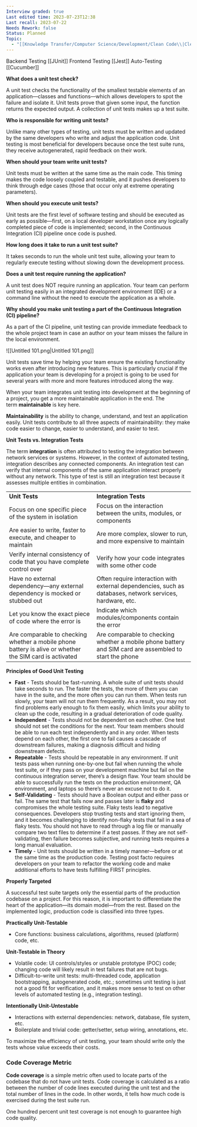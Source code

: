 ```yaml
---
Interview graded: true
Last edited time: 2023-07-23T12:38
Last recall: 2023-07-22
Needs Rework: false
Status: Planned
Topic:
  - "[[Knowledge Transfer/Computer Science/Development/Clean Code\\|Clean Code]]"
---
```

Backend Testing
[[JUnit]]
Frontend Testing
[[Jest]]
Auto-Testing
[[Cucumber]]

**What does a unit test check?**

A unit test checks the functionality of the smallest testable elements of an application―classes and functions―which allows developers to spot the failure and isolate it. Unit tests prove that given some input, the function returns the expected output. A collection of unit tests makes up a test suite.

**Who is responsible for writing unit tests?**

Unlike many other types of testing, unit tests must be written and updated by the same developers who write and adjust the application code. Unit testing is most beneficial for developers because once the test suite runs, they receive autogenerated, rapid feedback on their work.

**When should your team write unit tests?**

Unit tests must be written at the same time as the main code. This timing makes the code loosely coupled and testable, and it pushes developers to think through edge cases (those that occur only at extreme operating parameters).

**When should you execute unit tests?**

Unit tests are the first level of software testing and should be executed as early as possible—first, on a local developer workstation once any logically completed piece of code is implemented; second, in the Continuous Integration (CI) pipeline once code is pushed.

**How long does it take to run a unit test suite?**

It takes seconds to run the whole unit test suite, allowing your team to regularly execute testing without slowing down the development process.

**Does a unit test require running the application?**

A unit test does NOT require running an application. Your team can perform unit testing easily in an integrated development environment (IDE) or a command line without the need to execute the application as a whole.

**Why should you make unit testing a part of the Continuous Integration (CI) pipeline?**

As a part of the CI pipeline, unit testing can provide immediate feedback to the whole project team in case an author on your team misses the failure in the local environment.

![[Untitled 101.png|Untitled 101.png]]

Unit tests save time by helping your team ensure the existing functionality works even after introducing new features. This is particularly crucial if the application your team is developing for a project is going to be used for several years with more and more features introduced along the way.

When your team integrates unit testing into development at the beginning of a project, you get a more maintainable application in the end. The term **maintainable** is key here.

**Maintainability** is the ability to change, understand, and test an application easily. Unit tests contribute to all three aspects of maintainability: they make code easier to change, easier to understand, and easier to test.

**Unit Tests vs. Integration Tests**

The term **integration** is often attributed to testing the integration between network services or systems. However, in the context of automated testing, integration describes any connected components. An integration test can verify that internal components of the same application interact properly without any network. This type of test is still an integration test because it assesses multiple entities in combination.

|   |   |
|---|---|
|**Unit Tests**|**Integration Tests**|
|Focus on one specific piece of the system in isolation|Focus on the interaction between the units, modules, or components|
|Are easier to write, faster to execute, and cheaper to maintain|Are more complex, slower to run, and more expensive to maintain|
|Verify internal consistency of code that you have complete control over|Verify how your code integrates with some other code|
|Have no external dependency―any external dependency is mocked or stubbed out|Often require interaction with external dependencies, such as databases, network services, hardware, etc.|
|Let you know the exact piece of code where the error is|Indicate which modules/components contain the error|
|Are comparable to checking whether a mobile phone battery is alive or whether the SIM card is activated|Are comparable to checking whether a mobile phone battery and SIM card are assembled to start the phone|

**Principles of Good Unit Testing**

- **Fast** - Tests should be fast-running. A whole suite of unit tests should take seconds to run. The faster the tests, the more of them you can have in the suite, and the more often you can run them. When tests run slowly, your team will not run them frequently. As a result, you may not find problems early enough to fix them easily, which limits your ability to clean up the code, resulting in a gradual deterioration of code quality.
- **Independent** - Tests should not be dependent on each other. One test should not set the conditions for the next. Your team members should be able to run each test independently and in any order. When tests depend on each other, the first one to fail causes a cascade of downstream failures, making a diagnosis difficult and hiding downstream defects.
- **Repeatable** - Tests should be repeatable in any environment. If unit tests pass when running one-by-one but fail when running the whole test suite, or if they pass on your development machine but fail on the continuous integration server, there’s a design flaw. Your team should be able to successfully run the tests on the production environment, QA environment, and laptops so there’s never an excuse not to do it.
- **Self-Validating** - Tests should have a Boolean output and either pass or fail. The same test that fails now and passes later is **flaky** and compromises the whole testing suite. Flaky tests lead to negative consequences. Developers stop trusting tests and start ignoring them, and it becomes challenging to identify non-flaky tests that fail in a sea of flaky tests. You should not have to read through a log file or manually compare two text files to determine if a test passes. If they are not self-validating, then failure becomes subjective, and running tests requires a long manual evaluation.
- **Timely** - Unit tests should be written in a timely manner―before or at the same time as the production code. Testing post facto requires developers on your team to refactor the working code and make additional efforts to have tests fulfilling FIRST principles.

**Properly Targeted**

A successful test suite targets only the essential parts of the production codebase on a project. For this reason, it is important to differentiate the heart of the application―its domain model―from the rest. Based on the implemented logic, production code is classified into three types.

**Practically Unit-Testable**

- Core functions: business calculations, algorithms, reused (platform) code, etc.

**Unit-Testable in Theory**

- Volatile code: UI controls/styles or unstable prototype (POC) code; changing code will likely result in test failures that are not bugs.
- Difficult-to-write unit tests: multi-threaded code, application bootstrapping, autogenerated code, etc.; sometimes unit testing is just not a good fit for verification, and it makes more sense to test on other levels of automated testing (e.g., integration testing).

**Intentionally Unit-Untestable**

- Interactions with external dependencies: network, database, file system, etc.
- Boilerplate and trivial code: getter/setter, setup wiring, annotations, etc.

To maximize the efficiency of unit testing, your team should write only the tests whose value exceeds their costs.

### **Code Coverage Metric**

**Code coverage** is a simple metric often used to locate parts of the codebase that do not have unit tests. Code coverage is calculated as a ratio between the number of code lines executed during the unit test and the total number of lines in the code. In other words, it tells how much code is exercised during the test suite run.

One hundred percent unit test coverage is not enough to guarantee high code quality.